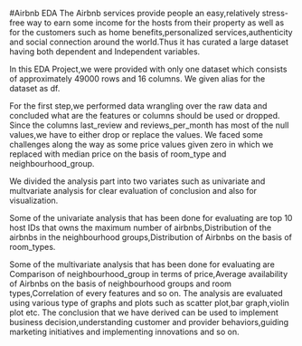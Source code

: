 #Airbnb EDA
The Airbnb services provide people an easy,relatively stress-free way to earn some income for the hosts from their property as well as for the customers such as home benefits,personalized services,authenticity and social connection around the world.Thus it has curated a large dataset having both dependent and Independent variables.

In this EDA Project,we were provided with only one dataset which consists of approximately 49000 rows and 16 columns. We given alias for the dataset as df.

For the first step,we performed data wrangling over the raw data and concluded what are the features or columns should be used or dropped. Since the columns last_review and reviews_per_month has most of the null values,we have to either drop or replace the values.
We faced some challenges along the way as some price values given zero in which we replaced with median price on the basis of room_type and neighbourhood_group.

We divided the analysis part into two variates such as univariate and multvariate analysis for clear evaluation of conclusion and also for visualization.

Some of the univariate analysis that has been done for evaluating are top 10 host IDs that owns the maximum number of airbnbs,Distribution of the airbnbs in the neighbourhood groups,Distribution of Airbnbs on the basis of room_types.

Some of the multivariate analysis that has been done for evaluating are Comparison of neighbourhood_group in terms of price,Average availability of Airbnbs on the basis of neighbourhood groups and room types,Correlation of every features and so on.
The analysis are evaluated using various type of graphs and plots such as scatter plot,bar graph,violin plot etc.
The conclusion that we have derived can be used to implement business decision,understanding customer and provider behaviors,guiding marketing initiatives and implementing innovations and so on.
